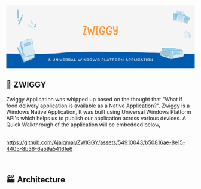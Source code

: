 <img src="static/Images/banner.png" />

<h2> 🚚 ZWIGGY </h2>
Zwiggy Application was whipped up based on the thought that "What if food delivery application is available as a Native Application?". Zwiggy is a Windows Native Application, It was built using Universal Windows Platform API's which helps us to publish our application across various devices. A Quick Walkthrough of the application will be embedded below,
<br/>
<br/>

https://github.com/Ajaiqmar/ZWIGGY/assets/54910043/b50816ae-8e15-4405-8b36-6a59a5416fe6

<br/>
<h2> 🏭 Architecture </h2>
